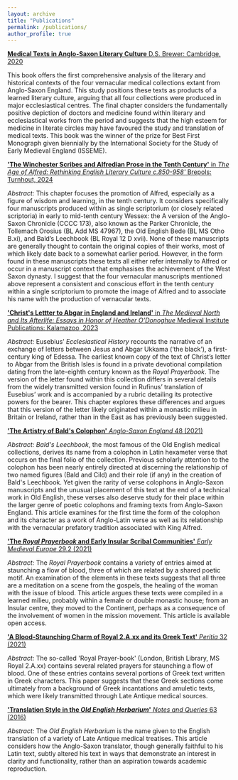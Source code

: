 ```yaml
---
layout: archive
title: "Publications"
permalink: /publications/
author_profile: true
---
```


[**Medical Texts in Anglo-Saxon Literary Culture** D.S. Brewer: Cambridge, 2020](https://boydellandbrewer.com/9781843845492/medical-texts-in-anglo-saxon-literary-culture/)

This book offers the first comprehensive analysis of the literary and historical contexts of the four vernacular medical collections extant from Anglo-Saxon England. This study positions these texts as products of a learned literary culture, arguing that all four collections were produced in major ecclesiastical centres. The final chapter considers the fundamentally positive depiction of doctors and medicine found within literary and ecclesiastical works from the period and suggests that the high esteem for medicine in literate circles may have favoured the study and translation of medical texts. This book was the winner of the prize for Best First Monograph given biennially by the International Society for the Study of Early Medieval England (ISSEME). 

[**'The Winchester Scribes and Alfredian Prose in the Tenth Century'** in *The Age of Alfred: Rethinking English Literary Culture c.850-958'* Brepols: Turnhout, 2024](Kesling-Winchester-Scribes-AAM.pdf)

*Abstract:* This chapter focuses the promotion of Alfred, especially as a figure of wisdom and learning, in the tenth century.  It considers specifically four manuscripts produced within as single scriptorium (or closely related scriptoria) in early to mid-tenth century Wessex: the A version of the Anglo-Saxon Chronicle (CCCC 173), also known as the Parker Chronicle, the Tollemach Orosius (BL Add MS 47967), the Old English Bede (BL MS Otho B.xi), and Bald’s Leechbook (BL Royal 12 D xvii).  None of these manuscripts are generally thought to contain the original copies of their works, most of which likely date back to a somewhat earlier period. However, in the form found in these manuscripts these texts all either refer internally to Alfred or occur in a manuscript context that emphasises the achievement of the West Saxon dynasty. I suggest that the four vernacular manuscripts mentioned above represent a consistent and conscious effort in the tenth century within a single scriptorium to promote the image of Alfred and to associate his name with the production of vernacular texts.

[**'Christ's Lettter to Abgar in England and Ireland'** in *The Medieval North and Its Afterlife:
Essays in Honor of Heather O’Donoghue* Medieval Institute Publications: Kalamazoo, 2023](/_pages/Kesling-Abgar-AAM.pdf)

*Abstract:* Eusebius’ *Ecclesiastical History* recounts the narrative of an exchange of letters between Jesus and Abgar Ukkama (‘the black’), a first-century king of Edessa. The earliest known copy of the text of Christ’s letter to Abgar from the British Isles is found in a private devotional compilation dating from the late-eighth century known as the *Royal Prayerbook*. The version of the letter found within this collection differs in several details from the widely transmitted version found in Rufinus’ translation of Eusebius’ work and is accompanied by a rubric detailing its protective powers for the bearer. This chapter explores these differences and argues that this version of the letter likely originated within a monastic milieu in Britain or Ireland, rather than in the East as has previously been suggested.



[**'The Artistry of Bald's Colophon'** *Anglo-Saxon England* 48 (2021)](Kesling-Anglo-Saxon-England.pdf)

*Abstract:* *Bald's Leechbook*, the most famous of the Old English medical collections, derives its name from a colophon in Latin hexameter verse that occurs on the final folio of the collection. Previous scholarly attention to the colophon has been nearly entirely directed at discerning the relationship of two named figures (Bald and Cild) and their role (if any) in the creation of Bald's Leechbook. Yet given the rarity of verse colophons in Anglo-Saxon manuscripts and the unusual placement of this text at the end of a technical work in Old English, these verses also deserve study for their place within the larger genre of poetic colophons and framing texts from Anglo-Saxon England. This article examines for the first time the form of the colophon and its character as a work of Anglo-Latin verse as well as its relationship with the vernacular prefatory tradition associated with King Alfred.

[**'The *Royal Prayerbook* and Early Insular Scribal Communities'** *Early Medieval Europe* 29.2 (2021)](Kesling-Early-Medieval-Europe.pdf)

*Abstract:* The *Royal Prayerbook* contains a variety of entries aimed at staunching a flow of blood, three of which are related by a shared poetic motif. An examination of the elements in these texts suggests that all three are a meditation on a scene from the gospels, the healing of the woman with the issue of blood. This article argues these texts were compiled in a learned milieu, probably within a female or double monastic house; from an Insular centre, they moved to the Continent, perhaps as a consequence of the involvement of women in the mission movement. This article is available open access.


[**'A Blood-Staunching Charm of Royal 2.A.xx and its Greek Text'** *Peritia* 32 (2021)](https://www.brepolsonline.net/doi/abs/10.1484/J.PERIT.5.128140)

*Abstract:* The so-called 'Royal Prayer-book' (London, British Library, MS Royal 2.A.xx) contains several related prayers for staunching a flow of blood. One of these entries contains several portions of Greek text written in Greek characters. This paper suggests that these Greek sections come ultimately from a background of Greek incantations and amuletic texts, which were likely transmitted through Late Antique medical sources.

[**'Translation Style in the *Old English Herbarium*'** *Notes and Queries* 63 (2016)](https://academic.oup.com/nq/article/63/1/9/1751967?searchresult=1)

*Abstract:* The *Old English Herbarium* is the name given to the English translation of a variety of Late Antique medical treatises. This article considers how the Anglo-Saxon translator, though generally faithful to his Latin text, subtly altered his text in ways that demonstrate an interest in clarity and functionality, rather than an aspiration towards academic reproduction. 